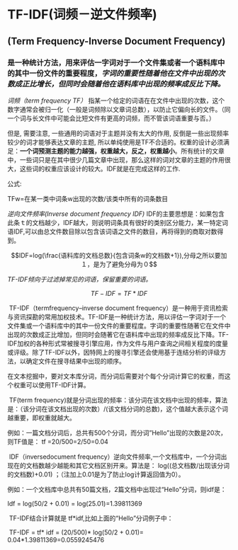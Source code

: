 # TF-IDF(词频－逆文件频率)

## (Term Frequency-Inverse Document Frequency)

### 是一种统计方法，用来评估一字词对于一个文件集或者一个语料库中的其中一份文件的重要程度，*字词的重要性随着他在文件中出现的次数成正比增长，但同时会随着他在语料库中出现的频率成反比下降。*

*词频（term frequency TF）* 指某一个给定的词语在在文件中出现的次数，这个数字通常会被归一化（一般是词频除以文章词总数），以防止它偏向长的文件。（同一个词与长文件中可能会比短文件有更高的词频，而不管该词语重要与否。）

但是, 需要注意, 一些通用的词语对于主题并没有太大的作用, 反倒是一些出现频率较少的词才能够表达文章的主题, 所以单纯使用是TF不合适的。权重的设计必须满足：**一个词预测主题的能力越强，权重越大，反之，权重越小**。所有统计的文章中，一些词只是在其中很少几篇文章中出现，那么这样的词对文章的主题的作用很大，这些词的权重应该设计的较大。IDF就是在完成这样的工作.

公式:

TFw=在某一类中词条w出现的次数/该类中所有的词条数目

*逆向文件频率(Inverse document frequency IDF)* IDF的主要思想是：如果包含此条ｔ的文档越少，IDF越大，则说明词条具有很好的类别区分能力，某一特定词语IDF,可以由总文件数目除以包含该词语之文件的数目，再将得到的商取对数得到。

$$IDF=log(\frac{语料库的文档总数}{包含词条w的文档数+1}),分母之所以要加１，是为了避免分母为０​$$

*TF-IDF倾向于过滤掉常见的词语，保留重要的词语。*

$$TF-IDF=TF*IDF$$



​       TF-IDF（termfrequency–inverse document frequency）是一种用于资讯检索与资讯探勘的常用加权技术。TF-IDF是一种统计方法，用以评估一字词对于一个文件集或一个语料库中的其中一份文件的重要程度。字词的重要性随著它在文件中出现的次数成正比增加，但同时会随著它在语料库中出现的频率成反比下降。TF-IDF加权的各种形式常被搜寻引擎应用，作为文件与用户查询之间相关程度的度量或评级。除了TF-IDF以外，因特网上的搜寻引擎还会使用基于连结分析的评级方法，以确定文件在搜寻结果中出现的顺序。

 

​      在文本挖掘中，要对文本库分词，而分词后需要对个每个分词计算它的权重，而这个权重可以使用TF-IDF计算。

​      TF(term frequency)就是分词出现的频率：该分词在该文档中出现的频率，算法是：（该分词在该文档出现的次数）/(该文档分词的总数)，这个值越大表示这个词越重要，即权重就越大。

例如：一篇文档分词后，总共有500个分词，而分词”Hello”出现的次数是20次，则TF值是： tf =20/500=2/50=0.04 

 

​       IDF（inversedocument frequency）逆向文件频率,一个文档库中，一个分词出现在的文档数越少越能和其它文档区别开来。算法是： log((总文档数/出现该分词的文档数)+0.01) ；（注加上0.01是为了防止log计算返回值为0）。 

例如：一个文档库中总共有50篇文档，2篇文档中出现过“Hello”分词，则idf是： 

Idf = log(50/2 + 0.01) = log(25.01)=1.39811369 

 

​       TF-IDF结合计算就是 tf*idf,比如上面的“Hello”分词例子中：

​        TF-IDF = tf* idf = (20/500)* log(50/2 + 0.01)= 0.04*1.39811369=0.0559245476